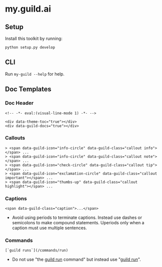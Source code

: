 # my.guild.ai

## Setup

Install this toolkit by running:

```
python setup.py develop
```

## CLI

Run `my-guild --help` for help.

## Doc Templates

### Doc Header

```
<!-- -*- eval:(visual-line-mode 1) -*- -->

<div data-theme-toc="true"></div>
<div data-guild-docs="true"></div>
```

### Callouts

```
> <span data-guild-icon="info-circle" data-guild-class="callout info"></span> ...
> <span data-guild-icon="info-circle" data-guild-class="callout note"></span> ...
> <span data-guild-icon="check-circle" data-guild-class="callout tip"></span> ...
> <span data-guild-icon="exclamation-circle" data-guild-class="callout important"></span> ...
> <span data-guild-icon="thumbs-up" data-guild-class="callout highlight"></span> ...
```

### Captions

```
<span data-guild-class="caption">...</span>
```

- Avoid using periods to terminate captions. Instead use dashes or
  semicolons to make compound statements. Uperiods only when a caption
  must use multiple sentences.

### Commands

```
[`guild runs`](/commands/run)
```

- Do not use "the [guild run](/commands/run) command" but instead use
  "[guild run](/commands/run)".
